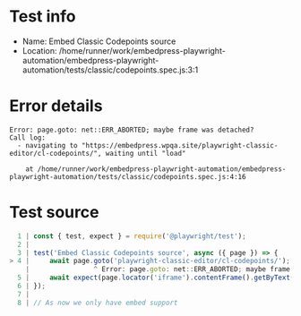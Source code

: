 # Test info

- Name: Embed Classic Codepoints source
- Location: /home/runner/work/embedpress-playwright-automation/embedpress-playwright-automation/tests/classic/codepoints.spec.js:3:1

# Error details

```
Error: page.goto: net::ERR_ABORTED; maybe frame was detached?
Call log:
  - navigating to "https://embedpress.wpqa.site/playwright-classic-editor/cl-codepoints/", waiting until "load"

    at /home/runner/work/embedpress-playwright-automation/embedpress-playwright-automation/tests/classic/codepoints.spec.js:4:16
```

# Test source

```ts
  1 | const { test, expect } = require('@playwright/test');
  2 |
  3 | test('Embed Classic Codepoints source', async ({ page }) => {
> 4 |     await page.goto('playwright-classic-editor/cl-codepoints/');
    |                ^ Error: page.goto: net::ERR_ABORTED; maybe frame was detached?
  5 |     await expect(page.locator('iframe').contentFrame().getByText('Start of Heading *')).toBeVisible();
  6 | });
  7 |
  8 | // As now we only have embed support 
```